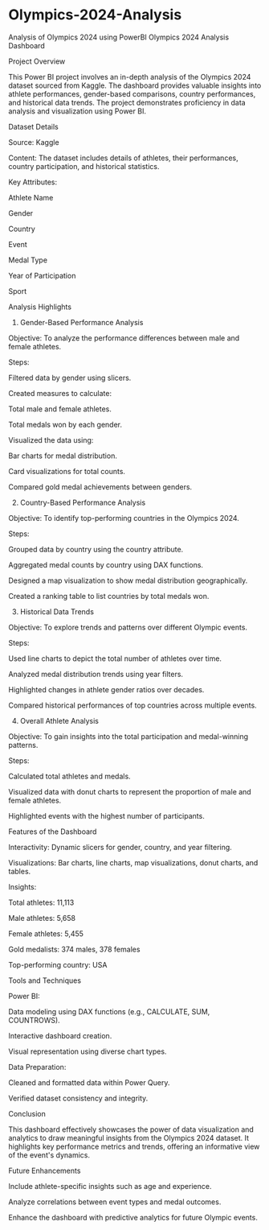 # Olympics-2024-Analysis
 Analysis of  Olympics 2024 using PowerBI
Olympics 2024 Analysis Dashboard

Project Overview

This Power BI project involves an in-depth analysis of the Olympics 2024 dataset sourced from Kaggle. The dashboard provides valuable insights into athlete performances, gender-based comparisons, country performances, and historical data trends. The project demonstrates proficiency in data analysis and visualization using Power BI.

Dataset Details

Source: Kaggle

Content: The dataset includes details of athletes, their performances, country participation, and historical statistics.

Key Attributes:

Athlete Name

Gender

Country

Event

Medal Type

Year of Participation

Sport

Analysis Highlights

1. Gender-Based Performance Analysis

Objective: To analyze the performance differences between male and female athletes.

Steps:

Filtered data by gender using slicers.

Created measures to calculate:

Total male and female athletes.

Total medals won by each gender.

Visualized the data using:

Bar charts for medal distribution.

Card visualizations for total counts.

Compared gold medal achievements between genders.

2. Country-Based Performance Analysis

Objective: To identify top-performing countries in the Olympics 2024.

Steps:

Grouped data by country using the country attribute.

Aggregated medal counts by country using DAX functions.

Designed a map visualization to show medal distribution geographically.

Created a ranking table to list countries by total medals won.

3. Historical Data Trends

Objective: To explore trends and patterns over different Olympic events.

Steps:

Used line charts to depict the total number of athletes over time.

Analyzed medal distribution trends using year filters.

Highlighted changes in athlete gender ratios over decades.

Compared historical performances of top countries across multiple events.

4. Overall Athlete Analysis

Objective: To gain insights into the total participation and medal-winning patterns.

Steps:

Calculated total athletes and medals.

Visualized data with donut charts to represent the proportion of male and female athletes.

Highlighted events with the highest number of participants.

Features of the Dashboard

Interactivity: Dynamic slicers for gender, country, and year filtering.

Visualizations: Bar charts, line charts, map visualizations, donut charts, and tables.

Insights:

Total athletes: 11,113

Male athletes: 5,658

Female athletes: 5,455

Gold medalists: 374 males, 378 females

Top-performing country: USA

Tools and Techniques

Power BI:

Data modeling using DAX functions (e.g., CALCULATE, SUM, COUNTROWS).

Interactive dashboard creation.

Visual representation using diverse chart types.

Data Preparation:

Cleaned and formatted data within Power Query.

Verified dataset consistency and integrity.

Conclusion

This dashboard effectively showcases the power of data visualization and analytics to draw meaningful insights from the Olympics 2024 dataset. It highlights key performance metrics and trends, offering an informative view of the event's dynamics.

Future Enhancements

Include athlete-specific insights such as age and experience.

Analyze correlations between event types and medal outcomes.

Enhance the dashboard with predictive analytics for future Olympic events.

